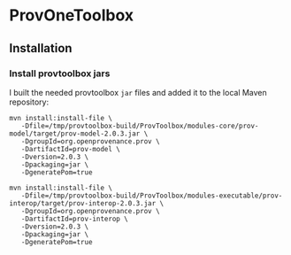 # ProvOneToolbox

## Installation

### Install provtoolbox jars

I built the needed provtoolbox `jar` files and added it to the local Maven repository:

```
mvn install:install-file \
   -Dfile=/tmp/provtoolbox-build/ProvToolbox/modules-core/prov-model/target/prov-model-2.0.3.jar \
   -DgroupId=org.openprovenance.prov \
   -DartifactId=prov-model \
   -Dversion=2.0.3 \
   -Dpackaging=jar \
   -DgeneratePom=true

mvn install:install-file \
   -Dfile=/tmp/provtoolbox-build/ProvToolbox/modules-executable/prov-interop/target/prov-interop-2.0.3.jar \
   -DgroupId=org.openprovenance.prov \
   -DartifactId=prov-interop \
   -Dversion=2.0.3 \
   -Dpackaging=jar \
   -DgeneratePom=true
```